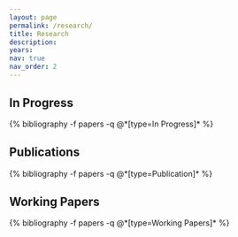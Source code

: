 ```yaml
---
layout: page
permalink: /research/
title: Research
description: 
years:
nav: true
nav_order: 2
---
```

<style>
.myDiv {
    margin: 30px 0px 30px 0px;
}
</style>


<div class="publications">

<!--
{% for y in page.years %}
  <h2 class="year">{{y}}</h2>
  {% bibliography -f papers -q @*[year={{y}} & abbr={{"Working Paper"}}]* %}
{% endfor %}
-->

<div class="myDiv">
<h2> In Progress </h2>
{% bibliography -f papers -q @*[type=In Progress]* %}
</div>

<div class="myDiv">
<h2> Publications </h2>
{% bibliography -f papers -q @*[type=Publication]* %}
</div>

<div class="myDiv">
<h2> Working Papers </h2>
{% bibliography -f papers -q @*[type=Working Papers]* %}
</div>

</div>
